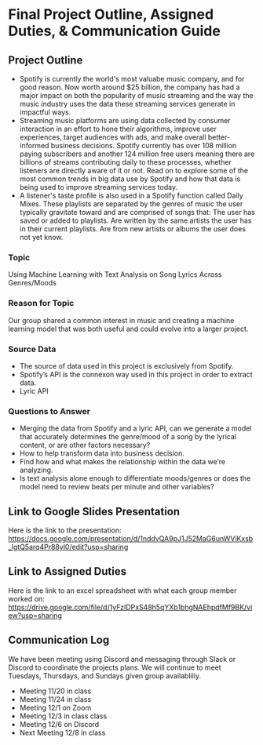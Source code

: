 # Final Project Outline, Assigned Duties, & Communication Guide

## Project Outline
- Spotify is currently the world's most valuabe music company, and for good reason. Now worth around $25 billion, the company has had a major impact on both the popularity of music streaming and the way the music industry uses the data these streaming services generate in impactful ways.
- Streaming music platforms are using data collected by consumer interaction in an effort to hone their algorithms, improve user experiences, target audiences with ads, and make overall better-informed business decisions. Spotify currently has over 108 million paying subscribers and another 124 million free users meaning there are billions of streams contributing daily to these processes, whether listeners are directly aware of it or not. Read on to explore some of the most common trends in big data use by Spotify and how that data is being used to improve streaming services today.
- A listener's taste profile is also used in a Spotify function called Daily Mixes. These playlists are separated by the genres of music the user typically gravitate toward and are comprised of songs that:
The user has saved or added to playlists.
Are written by the same artists the user has in their current playlists.
Are from new artists or albums the user does not yet know.

### Topic
Using Machine Learning with Text Analysis on Song Lyrics Across Genres/Moods

### Reason for Topic
Our group shared a common interest in music and creating a machine learning model that was both useful and could evolve into a larger project. 

### Source Data
- The source of data used in this project is exclusively from Spotify.
- Spotify’s API is the connexon way used in this project in order to extract data.
- Lyric API

### Questions to Answer
- Merging the data from Spotify and a lyric API, can we generate a model that accurately determines the genre/mood of a song by the lyrical content, or are other factors necessary?
- How to help transform data into business decision.
- Find how and what makes the relationship within the data we’re analyzing.
- Is text analysis alone enough to differentiate moods/genres or does the model need to review beats per minute and other variables?

## Link to Google Slides Presentation
Here is the link to the presentation: https://docs.google.com/presentation/d/1nddvQA9pJ1J52MaG6unWViKxsb_lgtQ5arq4Pr88yl0/edit?usp=sharing 

## Link to Assigned Duties
Here is the link to an excel spreadsheet with what each group member worked on: https://drive.google.com/file/d/1yFzIDPxS48h5qYXb1bhgNAEhpdfMf9BK/view?usp=sharing

## Communication Log
We have been meeting using Discord and messaging through Slack or Discord to coordinate the projects plans. We will continue to meet Tuesdays, Thursdays, and Sundays given group availabliliy. 
- Meeting 11/20 in class
- Meeting 11/24 in class
- Meeting 12/1 on Zoom
- Meeting 12/3 in class class
- Meeting 12/6 on Discord
- Next Meeting 12/8 in class
